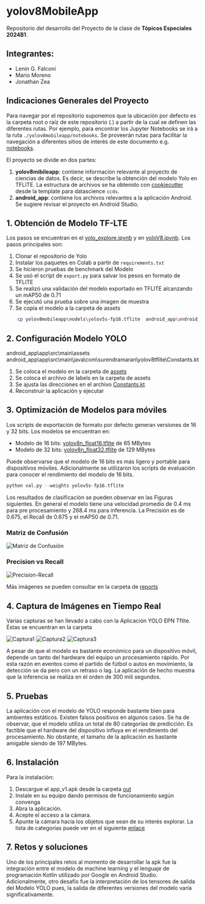 # yolov8MobileApp

Repositorio del desarrollo del Proyecto de la clase de **Tópicos Especiales 2024B1**.

## Integrantes:

- Lenin G. Falconí
- Mario Moreno
- Jonathan Zea


## Indicaciones Generales del Proyecto
Para navegar por el repositorio suponemos que la ubicación por defecto es la carpeta root o raíz de este repositorio (.) a partir de la cual se definen las diferentes rutas. Por ejemplo, para encontrar los Jupyter Notebooks se irá a la ruta `./yolov8mobileapp/notebooks`. Se proveerán rutas para facilitar la navegación a diferentes sitios de interés de este documento e.g. [notebooks](./yolov8mobileapp/notebooks).

El proyecto se divide en dos partes:
1. **yolov8mibileapp**: contiene información relevante al proyecto de
   ciencias de datos. Es decir, se describe la obtención del modelo
   Yolo en TFLITE. La estructura de archivos se ha obtenido con
   [cookiecutter](https://www.cookiecutter.io/) desde la template para
   datascience `ccds`.
2. **android_app**: contiene los archivos relevantes a la aplicación
   Android. Se sugiere revisar el proyecto en Android Studio.


## 1. Obtención de Modelo TF-LTE
Los pasos se encuentran en el
[yolo_explore.ipynb](./yolov8mobileapp/notebooks/yolo_explore.ipynb) y
en [yoloV8.ipynb](./yolov8mobileapp/notebooks/yoloV8.ipynb). Los pasos
principales son:
1. Clonar el repositorio de Yolo
2. Instalar los paquetes en Colab a partir de `requirements.txt`
3. Se hicieron pruebas de benchmark del Modelo
4. Se usó el script de `export.py` para salvar los pesos en formato de TFLITE
5. Se realizó una validación del modelo exportado en TFLITE alcanzando un mAP50 de 0.71
6. Se ejecutó una prueba sobre una imagen de muestra
7. Se copia el modelo a la carpeta de assets
``` bash
    cp yolov8mobileapp\models\yolov5s-fp16.tflite  android_app\android_app\app\src\main\assets\
```
## 2. Configuración Modelo YOLO
android_app\app\src\main\assets
android_app\app\src\main\java\com\surendramaran\yolov8tflite\Constants.kt
1. Se coloca el modelo en la carpeta de [assets](./android_app/app/src/main/assets)
2. Se coloca el archivo de labels en la carpeta de assets
3. Se ajusta las direcciones en el archivo [Constants.kt](https://github.com/LeninGF/yolov8MobileApp/blob/main/android_app/app/src/main/java/com/surendramaran/yolov8tflite/Constants.kt)
4. Reconstruir la aplicación y ejecutar

## 3. Optimización de Modelos para móviles
Los scripts de exportación de formato por defecto generan versiones de
16 y 32 bits. Los modelos se encuentran en:

- Modelo de 16 bits: [yolov8n_float16.tflite](./yolov8mobileapp/models/yolov8n_savedmodel/yolov8n_float16.tflite) de 65 MBytes
- Modelo de 32 bits: [yolov8n_float32.tflite](./yolov8mobileapp/models/yolov8n_savedmodel/yolov8n_float32.tflite) de 129 MBytes

Puede observarse que el modelo de 16 bits es más ligero y portable
para dispositivos móviles. Adicionalmente se utilizaron los scripts de
evaluación para conocer el rendimiento del modelo de 16 bits. 

``` python
python val.py --weights yolov5s-fp16.tflite
```

Los resultados de clasificación se pueden observar en las Figuras
siguientes. En general el modelo tiene una velocidad promedio de 0.4
ms para pre procesamiento y 268.4 ms para inferencia. La Precisión es
de 0.675, el Recall de 0.675 y el mAP50 de 0.71.

### Matriz de Confusión
![Matriz de Confusión](https://github.com/LeninGF/yolov8MobileApp/blob/main/yolov8mobileapp/reports/figures/validation_exported_model/confusion_matrix.png)
### Precision vs Recall
![Precision-Recall](https://github.com/LeninGF/yolov8MobileApp/blob/main/yolov8mobileapp/reports/figures/validation_exported_model/PR_curve.png)

Más imágenes se pueden consultar en la carpeta de [reports](https://github.com/LeninGF/yolov8MobileApp/tree/main/yolov8mobileapp/reports/figures/validation_exported_model)

## 4. Captura de Imágenes en Tiempo Real 
Varias capturas se han llevado a cabo con la Aplicación YOLO EPN Tflite. Éstas se encuentran en la carpeta 


![Captura1](https://github.com/LeninGF/yolov8MobileApp/blob/main/yolov8mobileapp/reports/Capturas/capture1.jpg)
![Captura2](https://github.com/LeninGF/yolov8MobileApp/blob/main/yolov8mobileapp/reports/Capturas/capture3.jpg)
![Captura3](https://github.com/LeninGF/yolov8MobileApp/blob/main/yolov8mobileapp/reports/Capturas/capture4.jpg)

A pesar de que el modelo es bastante económico para un dispositivo
móvil, depende un tanto del hardware del equipo un procesamiento
rápido. Por esta razón en eventos como el partido de fútbol o autos en
movimiento, la detección se da pero con un retraso o lag. La
aplicación de hecho muestra que la inferencia se realiza en el orden
de 300 mili segundos.

## 5. Pruebas
La aplicación con el modelo de YOLO responde bastante bien para
ambientes estáticos. Existen falsos positivos en algunos casos. Se ha
de observar, que el modelo utiliza un total de 80 categorías de
predicción. Es factible que el hardware del dispositivo influya en el
rendimiento del procesamiento. No obstante, el tamaño de la aplicación
es bastante amigable siendo de 197 MBytes.

## 6. Instalación
Para la instalación:

1. Descargue el app_v1.apk desde la carpeta [out](https://github.com/LeninGF/yolov8MobileApp/tree/main/android_app/out)
2. Instale en su equipo dando permisos de funcionamiento según convenga
3. Abra la aplicación.
4. Acepte el acceso a la cámara.
4. Apunte la cámara hacia los objetos que sean de su interés explorar. La lista de categorías puede ver en el siguiente [enlace](https://github.com/LeninGF/yolov8MobileApp/blob/main/android_app/app/src/main/assets/labels_es.txt)

## 7. Retos y soluciones
Uno de los principales retos al momento de desarrollar la apk fue la
integración entre el modelo de machine learning y el lenguaje de
programación Kotlin utilizado por Google en Android
Studio. Adicionalmente, otro desafío fue la interpretación de los
tensores de salida del Modelo YOLO pues, la salida de diferentes
versiones del modelo varía significativamente.
